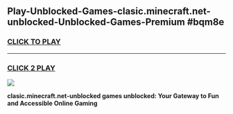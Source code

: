 
## Play-Unblocked-Games-clasic.minecraft.net-unblocked-Unblocked-Games-Premium #bqm8e
<h3>
<a href="https://premium.freeplayer.one?title=clasic.minecraft.net-unblocked&ref=12M">CLICK TO PLAY</a></h3>
<hr>

<h3>
<a href="https://premium.freeplayer.one?title=clasic.minecraft.net-unblocked&ref=12M">CLICK 2 PLAY</a>
  
</h3>

<a href="https://premium.freeplayer.one?title=clasic.minecraft.net-unblocked&ref=12M"><img src="https://clearcache.store/games.png"></a>


**clasic.minecraft.net-unblocked games unblocked: Your Gateway to Fun and Accessible Online Gaming**

